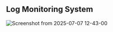## Log Monitoring System

![Screenshot from 2025-07-07 12-43-00](https://github.com/user-attachments/assets/730c3a78-e699-4ae7-a8a7-307350c721bd)
